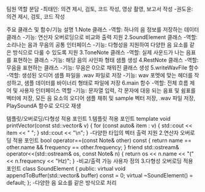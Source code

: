 팀원 역할 분담
-최태인: 의견 제시, 검토, 코드 작성, 영상 촬영, 보고서 작성
-권도윤: 의견 제시, 검토, 코드 작성

주요 클래스 및 함수/기능 설명
1.Note 클래스
-역할: 하나의 음 정보를 저장하는 데이터 클래스
-기능: 연산자 오버로딩으로 비교와 출력 지원
2.SoundElement 클래스
-역할: 소리나는 음과 무음의 공통 인터페이스
-기능: 다형성을 지원하여 다양한 음 요소를 같은 방식으로 다룰 수 있도록 지원
3.ToneNote 클래스
-역할: 실제 사운드가 나는 음표를 표현하는 클래스
-기능: 해당 음의 사인파 형태 샘플 생성
4.RestNote 클래스
-역할: 무음을 표현하는 클래스
-기능: 무음은 0으로 채워진 클래스 생성
5.writeWavFile 함수
-역할: 생성된 오디어 샘플 파일을 .wav 파일로 저장
-기능: wav 포멧에 맞는 헤더를 작성하고, 샘플 데이터를 바이너리 형태로 파일에 저장
6.main 함수
-역할: 전체 흐름 제어 및 사용자 인터페이스 역할
-기능: 문자열 입력, 각 문자에 대응 되는 음표 및 쉼표를 벡터에 저장, 모든 음 요소의 오디어 샘플 채취 및 sample 벡터 저장, .wav 파일 저장, PlaySoundA 함수로 오디오 재생

템플릿/오버로딩/다형성 적용 포인트
1.템플릿 적용 포인트
template<typename T>
void printVector(const std::vector<T>& v) {
    for (const auto& item : v) {
        std::cout << item << " ";
    }
    std::cout << "\n";
}
-다양한 타입의 벡터 출력 지원
2.연산자 오버로딩 적용 포인트
bool operator==(const Note& other) const {
    return name == other.name && frequency == other.frequency;
}
friend std::ostream& operator<<(std::ostream& os, const Note& n) {
    return os << n.name << "(" << n.frequency << "Hz)";
}
-비교/출력 가능 사용자 정의
3.다형성 오버로딩 적용 포인트
class SoundElement {
public:
    virtual void appendToBuffer(std::vector<short>& buffer) const = 0;
    virtual ~SoundElement() = default;
};
-다양한 음 요소를 같은 방식으로 처리















